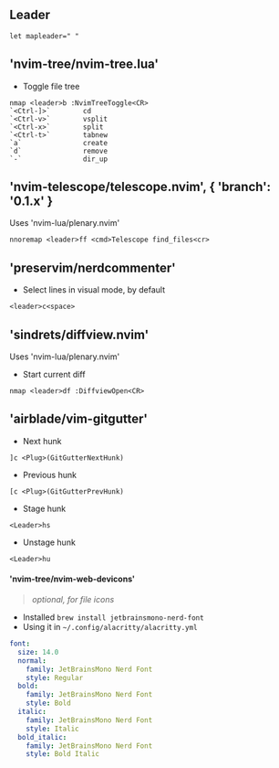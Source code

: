 ## Leader
```
let mapleader=" "
```
## 'nvim-tree/nvim-tree.lua'
- Toggle file tree
```
nmap <leader>b :NvimTreeToggle<CR>
`<Ctrl-]>`        cd                  
`<Ctrl-v>`        vsplit             
`<Ctrl-x>`        split             
`<Ctrl-t>`        tabnew           
`a`               create             
`d`               remove            
`-`               dir_up           
```
## 'nvim-telescope/telescope.nvim', { 'branch': '0.1.x' }
Uses 'nvim-lua/plenary.nvim'
```
nnoremap <leader>ff <cmd>Telescope find_files<cr>
```
## 'preservim/nerdcommenter'
- Select lines in visual mode, by default
```
<leader>c<space>
```
## 'sindrets/diffview.nvim'
Uses 'nvim-lua/plenary.nvim'
- Start current diff
```
nmap <leader>df :DiffviewOpen<CR>
```
## 'airblade/vim-gitgutter'
- Next hunk
```
]c <Plug>(GitGutterNextHunk)
```
- Previous hunk
```
[c <Plug>(GitGutterPrevHunk)
```
- Stage hunk
```
<Leader>hs
```
- Unstage hunk
```
<Leader>hu
```
#### 'nvim-tree/nvim-web-devicons'
>_optional, for file icons_
- Installed `brew install jetbrainsmono-nerd-font`
- Using it in `~/.config/alacritty/alacritty.yml`
```yml
font:
  size: 14.0
  normal:
    family: JetBrainsMono Nerd Font
    style: Regular
  bold:
    family: JetBrainsMono Nerd Font
    style: Bold
  italic:
    family: JetBrainsMono Nerd Font
    style: Italic
  bold_italic:
    family: JetBrainsMono Nerd Font
    style: Bold Italic
```


